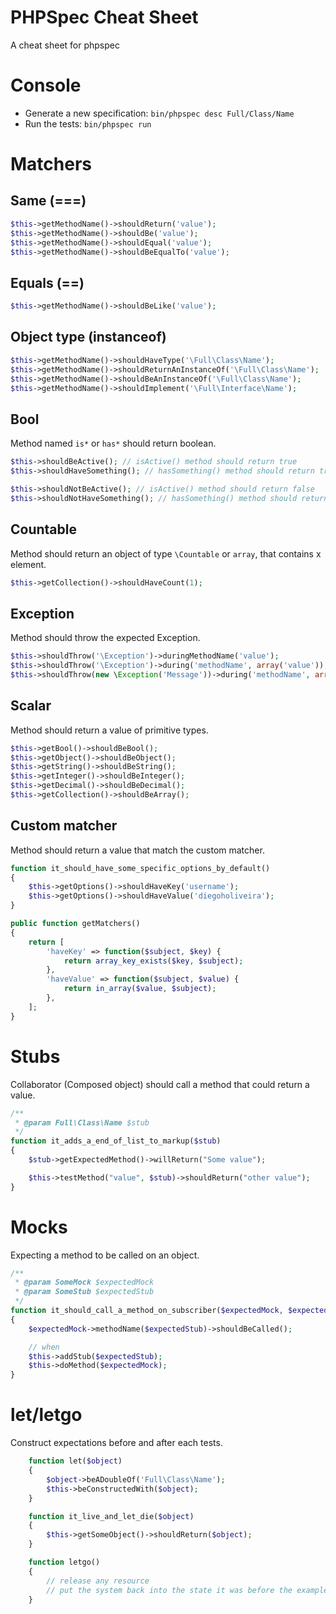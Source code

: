 PHPSpec Cheat Sheet
===================
A cheat sheet for phpspec
# Console
* Generate a new specification: `bin/phpspec desc Full/Class/Name`
* Run the tests: `bin/phpspec run`
# Matchers

## Same (===)

``` PHP
$this->getMethodName()->shouldReturn('value');
$this->getMethodName()->shouldBe('value');
$this->getMethodName()->shouldEqual('value');
$this->getMethodName()->shouldBeEqualTo('value');
```

## Equals (==)

``` PHP
$this->getMethodName()->shouldBeLike('value');
```

## Object type (instanceof)

``` PHP
$this->getMethodName()->shouldHaveType('\Full\Class\Name');
$this->getMethodName()->shouldReturnAnInstanceOf('\Full\Class\Name');
$this->getMethodName()->shouldBeAnInstanceOf('\Full\Class\Name');
$this->getMethodName()->shouldImplement('\Full\Interface\Name');
```

## Bool
Method named `is*` or `has*` should return boolean.

``` PHP
$this->shouldBeActive(); // isActive() method should return true
$this->shouldHaveSomething(); // hasSomething() method should return true

$this->shouldNotBeActive(); // isActive() method should return false
$this->shouldNotHaveSomething(); // hasSomething() method should return false
```

## Countable
Method should return an object of type `\Countable` or `array`, that contains x element.

``` PHP
$this->getCollection()->shouldHaveCount(1);
```

## Exception
Method should throw the expected Exception.

``` PHP
$this->shouldThrow('\Exception')->duringMethodName('value');
$this->shouldThrow('\Exception')->during('methodName', array('value'));
$this->shouldThrow(new \Exception('Message'))->during('methodName', array('value'));
```

## Scalar
Method should return a value of primitive types.

``` PHP
$this->getBool()->shouldBeBool();
$this->getObject()->shouldBeObject();
$this->getString()->shouldBeString();
$this->getInteger()->shouldBeInteger();
$this->getDecimal()->shouldBeDecimal();
$this->getCollection()->shouldBeArray();
```

## Custom matcher
Method should return a value that match the custom matcher.

``` PHP
function it_should_have_some_specific_options_by_default()
{
    $this->getOptions()->shouldHaveKey('username');
    $this->getOptions()->shouldHaveValue('diegoholiveira');
}

public function getMatchers()
{
    return [
        'haveKey' => function($subject, $key) {
            return array_key_exists($key, $subject);
        },
        'haveValue' => function($subject, $value) {
            return in_array($value, $subject);
        },
    ];
}
```

# Stubs
Collaborator (Composed object) should call a method that could return a value.

``` PHP
/**
 * @param Full\Class\Name $stub
 */
function it_adds_a_end_of_list_to_markup($stub)
{
    $stub->getExpectedMethod()->willReturn("Some value");

    $this->testMethod("value", $stub)->shouldReturn("other value");
}
```

# Mocks
Expecting a method to be called on an object.

``` PHP
/**
 * @param SomeMock $expectedMock
 * @param SomeStub $expectedStub
 */
function it_should_call_a_method_on_subscriber($expectedMock, $expectedStub)
{
    $expectedMock->methodName($expectedStub)->shouldBeCalled();

    // when
    $this->addStub($expectedStub);
    $this->doMethod($expectedMock);
}
```

# let/letgo
Construct expectations before and after each tests.

``` PHP
    function let($object)
    {
        $object->beADoubleOf('Full\Class\Name');
        $this->beConstructedWith($object);
    }

    function it_live_and_let_die($object)
    {
        $this->getSomeObject()->shouldReturn($object);
    }

    function letgo()
    {
        // release any resource
        // put the system back into the state it was before the example
    }
```
